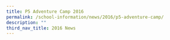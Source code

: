 ```yaml
---
title: P5 Adventure Camp 2016
permalink: /school-information/news/2016/p5-adventure-camp/
description: ""
third_nav_title: 2016 News
---
```

